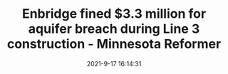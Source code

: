 ---
"title": "Enbridge fined $3.3 million for aquifer breach during Line 3 construction - Minnesota Reformer"
"date": "2021-9-17 16:14:31"
"feed_name": "GOOGLENEWSCONSTRUCTION"
"feed_website": "https://news.google.com/search?q=construction%2Bincident&hl=en-US&gl=US&ceid=US:en"
"feed_rss": "https://news.google.com/rss/search?q=construction%2Bincident&hl=en-US&gl=US&ceid=US:en"
"link": "http://minnesotareformer.com/briefs/enbridge-fined-3-3-million-for-aquifer-breach-during-line-3-construction/"
"file": "_posts/2021-1-1-d50ec3e6aca7211e856f46f4036444c5b09aee1f.md"
"accident": "0"
"drilling": "0"
"dead": "0"
"injured": "0"
"where": "unknown site"
---